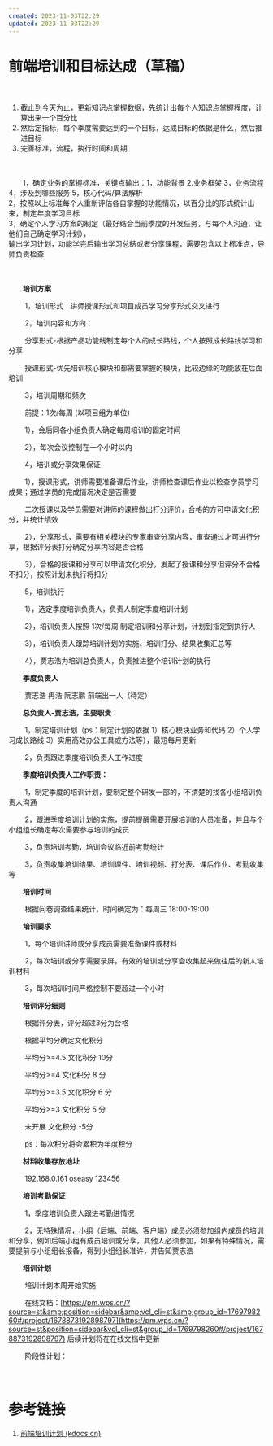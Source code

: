 ```yaml
---
created: 2023-11-03T22:29
updated: 2023-11-03T22:29
---
```

# 前端培训和目标达成（草稿）

　　‍

1. 截止到今天为止，更新知识点掌握数据，先统计出每个人知识点掌握程度，计算出来一个百分比
2. 然后定指标，每个季度需要达到的一个目标，达成目标的依据是什么，然后推进目标
3. 完善标准，流程，执行时间和周期

　　‍

　　1，确定业务的掌握标准，关键点输出：1，功能背景 2.业务框架 3，业务流程 4，涉及到哪些服务 5，核心代码/算法解析  
2，按照以上标准每个人重新评估各自掌握的功能情况，以百分比的形式统计出来，制定年度学习目标  
3，确定个人学习方案的制定（最好结合当前季度的开发任务，与每个人沟通，让他们自己确定学习计划），  
输出学习计划，功能学完后输出学习总结或者分享课程，需要包含以上标准点，导师负责检查

　　‍

　　**培训方案**

　　	1，培训形式：讲师授课形式和项目成员学习分享形式交叉进行

　　	2，培训内容和方向：

　　		分享形式-根据产品功能线制定每个人的成长路线，个人按照成长路线学习和分享

　　		授课形式-优先培训核心模块和都需要掌握的模块，比较边缘的功能放在后面培训

　　	3，培训周期和频次

　　		前提：1次/每周 (以项目组为单位)

　　		1），会后同各小组负责人确定每周培训的固定时间

　　		2），每次会议控制在一个小时以内

　　	4，培训或分享效果保证

　　		1），授课形式，讲师需要准备课后作业，讲师检查课后作业以检查学员学习成果；通过学员的完成情况决定是否需要

　　		   二次授课以及学员需要对讲师的课程做出打分评价，合格的方可申请文化积分，并统计绩效

　　		2），分享形式，需要有相关模块的专家审查分享内容，审查通过才可进行分享，根据评分表打分确定分享内容是否合格

　　		3），合格的授课和分享可以申请文化积分，发起了授课和分享但评分不合格不扣分，按照计划未执行将扣分

　　	5，培训执行

　　		1），选定季度培训负责人，负责人制定季度培训计划

　　		2），培训负责人按照 1次/每周 制定培训和分享计划，计划到指定到执行人

　　		3），培训负责人跟踪培训计划的实施、培训打分、结果收集汇总等

　　        4），贾志浩为培训总负责人，负责推进整个培训计划的执行

　　**季度负责人**

　　    贾志浩 冉浩 阮志鹏 前端出一人（待定）

　　**总负责人-贾志浩，主要职责**：

　　    1，制定培训计划（ps：制定计划的依据 1）核心模块业务和代码 2）个人学习成长路线 3）实用高效办公工具或方法等），最短每月更新

　　    2，负责跟进季度培训负责人工作进度

　　**季度培训负责人工作职责：**

　　	1，制定季度的培训计划，要制定整个研发一部的，不清楚的找各小组培训负责人沟通

　　	2，跟进季度培训计划的实施，提前提醒需要开展培训的人员准备，并且与个小组组长确定每次需要参与培训的成员

　　        3，负责培训考勤，培训会议临近前考勤统计

　　	3，负责收集培训结果、培训课件、培训视频、打分表、课后作业、考勤收集等

　　**培训时间**

　　    根据问卷调查结果统计，时间确定为：每周三 18:00-19:00

　　**培训要求**

　　    1，每个培训讲师或分享成员需要准备课件或材料

　　    2，每次培训或分享需要录屏，有效的培训或分享会收集起来做往后的新人培训材料

　　    3，每次培训时间严格控制不要超过一个小时

　　**培训评分细则**

　　    根据评分表，评分超过3分为合格

　　    根据平均分确定文化积分

　　    平均分>=4.5 文化积分 10分

　　    平均分>=4    文化积分 8 分

　　    平均分>=3.5 文化积分 6 分

　　    平均分>=3    文化积分 5 分

　　    未开展 文化积分 -5分

　　    ps：每次积分将会累积为年度积分

　　**材料收集存放地址**

　　    192.168.0.161 oseasy 123456

　　**培训考勤保证**

　　    1，季度培训负责人跟进考勤进情况

　　    2，无特殊情况，小组（后端、前端、客户端）成员必须参加组内成员的培训和分享，例如后端小组有成员培训或分享，其他人必须参加，如果有特殊情况，需要提前与小组组长报备，得到小组组长准许，并告知贾志浩

　　**培训计划**

　　    培训计划本周开始实施

　　    在线文档：[https://pm.wps.cn/?source=st&amp;position=sidebar&amp;vcl_cli=st&amp;group_id=1769798260#/project/1678873192898797](https://pm.wps.cn/?source=st&position=sidebar&vcl_cli=st&group_id=1769798260#/project/1678873192898797) 后续计划将在在线文档中更新

　　    阶段性计划：

　　‍

# 参考链接

1. [前端培训计划 (kdocs.cn)](https://www.kdocs.cn/l/cma7BWcmSfGk)

